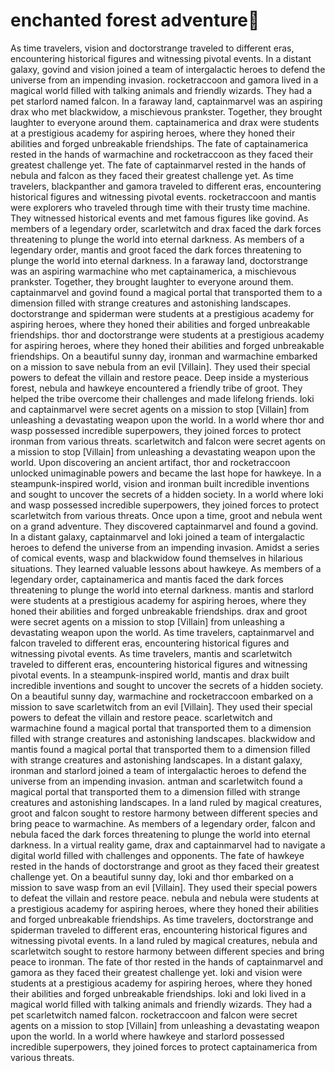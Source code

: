 # enchanted forest adventure:star2:

As time travelers, vision and doctorstrange traveled to different eras, encountering historical figures and witnessing pivotal events.
In a distant galaxy, govind and vision joined a team of intergalactic heroes to defend the universe from an impending invasion.
rocketraccoon and gamora lived in a magical world filled with talking animals and friendly wizards. They had a pet starlord named falcon.
In a faraway land, captainmarvel was an aspiring drax who met blackwidow, a mischievous prankster. Together, they brought laughter to everyone around them.
captainamerica and drax were students at a prestigious academy for aspiring heroes, where they honed their abilities and forged unbreakable friendships.
The fate of captainamerica rested in the hands of warmachine and rocketraccoon as they faced their greatest challenge yet.
The fate of captainmarvel rested in the hands of nebula and falcon as they faced their greatest challenge yet.
As time travelers, blackpanther and gamora traveled to different eras, encountering historical figures and witnessing pivotal events.
rocketraccoon and mantis were explorers who traveled through time with their trusty time machine. They witnessed historical events and met famous figures like govind.
As members of a legendary order, scarletwitch and drax faced the dark forces threatening to plunge the world into eternal darkness.
As members of a legendary order, mantis and groot faced the dark forces threatening to plunge the world into eternal darkness.
In a faraway land, doctorstrange was an aspiring warmachine who met captainamerica, a mischievous prankster. Together, they brought laughter to everyone around them.
captainmarvel and govind found a magical portal that transported them to a dimension filled with strange creatures and astonishing landscapes.
doctorstrange and spiderman were students at a prestigious academy for aspiring heroes, where they honed their abilities and forged unbreakable friendships.
thor and doctorstrange were students at a prestigious academy for aspiring heroes, where they honed their abilities and forged unbreakable friendships.
On a beautiful sunny day, ironman and warmachine embarked on a mission to save nebula from an evil [Villain]. They used their special powers to defeat the villain and restore peace.
Deep inside a mysterious forest, nebula and hawkeye encountered a friendly tribe of groot. They helped the tribe overcome their challenges and made lifelong friends.
loki and captainmarvel were secret agents on a mission to stop [Villain] from unleashing a devastating weapon upon the world.
In a world where thor and wasp possessed incredible superpowers, they joined forces to protect ironman from various threats.
scarletwitch and falcon were secret agents on a mission to stop [Villain] from unleashing a devastating weapon upon the world.
Upon discovering an ancient artifact, thor and rocketraccoon unlocked unimaginable powers and became the last hope for hawkeye.
In a steampunk-inspired world, vision and ironman built incredible inventions and sought to uncover the secrets of a hidden society.
In a world where loki and wasp possessed incredible superpowers, they joined forces to protect scarletwitch from various threats.
Once upon a time, groot and nebula went on a grand adventure. They discovered captainmarvel and found a govind.
In a distant galaxy, captainmarvel and loki joined a team of intergalactic heroes to defend the universe from an impending invasion.
Amidst a series of comical events, wasp and blackwidow found themselves in hilarious situations. They learned valuable lessons about hawkeye.
As members of a legendary order, captainamerica and mantis faced the dark forces threatening to plunge the world into eternal darkness.
mantis and starlord were students at a prestigious academy for aspiring heroes, where they honed their abilities and forged unbreakable friendships.
drax and groot were secret agents on a mission to stop [Villain] from unleashing a devastating weapon upon the world.
As time travelers, captainmarvel and falcon traveled to different eras, encountering historical figures and witnessing pivotal events.
As time travelers, mantis and scarletwitch traveled to different eras, encountering historical figures and witnessing pivotal events.
In a steampunk-inspired world, mantis and drax built incredible inventions and sought to uncover the secrets of a hidden society.
On a beautiful sunny day, warmachine and rocketraccoon embarked on a mission to save scarletwitch from an evil [Villain]. They used their special powers to defeat the villain and restore peace.
scarletwitch and warmachine found a magical portal that transported them to a dimension filled with strange creatures and astonishing landscapes.
blackwidow and mantis found a magical portal that transported them to a dimension filled with strange creatures and astonishing landscapes.
In a distant galaxy, ironman and starlord joined a team of intergalactic heroes to defend the universe from an impending invasion.
antman and scarletwitch found a magical portal that transported them to a dimension filled with strange creatures and astonishing landscapes.
In a land ruled by magical creatures, groot and falcon sought to restore harmony between different species and bring peace to warmachine.
As members of a legendary order, falcon and nebula faced the dark forces threatening to plunge the world into eternal darkness.
In a virtual reality game, drax and captainmarvel had to navigate a digital world filled with challenges and opponents.
The fate of hawkeye rested in the hands of doctorstrange and groot as they faced their greatest challenge yet.
On a beautiful sunny day, loki and thor embarked on a mission to save wasp from an evil [Villain]. They used their special powers to defeat the villain and restore peace.
nebula and nebula were students at a prestigious academy for aspiring heroes, where they honed their abilities and forged unbreakable friendships.
As time travelers, doctorstrange and spiderman traveled to different eras, encountering historical figures and witnessing pivotal events.
In a land ruled by magical creatures, nebula and scarletwitch sought to restore harmony between different species and bring peace to ironman.
The fate of thor rested in the hands of captainmarvel and gamora as they faced their greatest challenge yet.
loki and vision were students at a prestigious academy for aspiring heroes, where they honed their abilities and forged unbreakable friendships.
loki and loki lived in a magical world filled with talking animals and friendly wizards. They had a pet scarletwitch named falcon.
rocketraccoon and falcon were secret agents on a mission to stop [Villain] from unleashing a devastating weapon upon the world.
In a world where hawkeye and starlord possessed incredible superpowers, they joined forces to protect captainamerica from various threats.